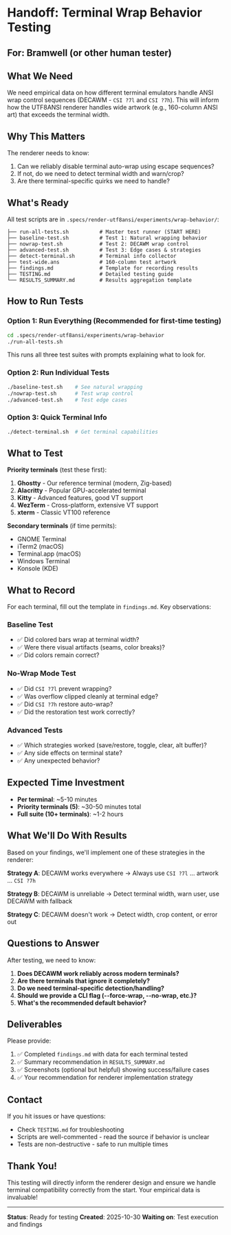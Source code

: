 # Handoff: Terminal Wrap Behavior Testing

## For: Bramwell (or other human tester)

## What We Need

We need empirical data on how different terminal emulators handle ANSI wrap control sequences (DECAWM - `CSI ?7l` and `CSI ?7h`). This will inform how the UTF8ANSI renderer handles wide artwork (e.g., 160-column ANSI art) that exceeds the terminal width.

## Why This Matters

The renderer needs to know:
1. Can we reliably disable terminal auto-wrap using escape sequences?
2. If not, do we need to detect terminal width and warn/crop?
3. Are there terminal-specific quirks we need to handle?

## What's Ready

All test scripts are in `.specs/render-utf8ansi/experiments/wrap-behavior/`:

```
├── run-all-tests.sh          # Master test runner (START HERE)
├── baseline-test.sh          # Test 1: Natural wrapping behavior
├── nowrap-test.sh            # Test 2: DECAWM wrap control
├── advanced-test.sh          # Test 3: Edge cases & strategies
├── detect-terminal.sh        # Terminal info collector
├── test-wide.ans             # 160-column test artwork
├── findings.md               # Template for recording results
├── TESTING.md                # Detailed testing guide
└── RESULTS_SUMMARY.md        # Results aggregation template
```

## How to Run Tests

### Option 1: Run Everything (Recommended for first-time testing)
```bash
cd .specs/render-utf8ansi/experiments/wrap-behavior
./run-all-tests.sh
```

This runs all three test suites with prompts explaining what to look for.

### Option 2: Run Individual Tests
```bash
./baseline-test.sh    # See natural wrapping
./nowrap-test.sh      # Test wrap control
./advanced-test.sh    # Test edge cases
```

### Option 3: Quick Terminal Info
```bash
./detect-terminal.sh  # Get terminal capabilities
```

## What to Test

**Priority terminals** (test these first):
1. **Ghostty** - Our reference terminal (modern, Zig-based)
2. **Alacritty** - Popular GPU-accelerated terminal
3. **Kitty** - Advanced features, good VT support
4. **WezTerm** - Cross-platform, extensive VT support
5. **xterm** - Classic VT100 reference

**Secondary terminals** (if time permits):
- GNOME Terminal
- iTerm2 (macOS)
- Terminal.app (macOS)
- Windows Terminal
- Konsole (KDE)

## What to Record

For each terminal, fill out the template in `findings.md`. Key observations:

### Baseline Test
- ✅ Did colored bars wrap at terminal width?
- ✅ Were there visual artifacts (seams, color breaks)?
- ✅ Did colors remain correct?

### No-Wrap Mode Test
- ✅ Did `CSI ?7l` prevent wrapping?
- ✅ Was overflow clipped cleanly at terminal edge?
- ✅ Did `CSI ?7h` restore auto-wrap?
- ✅ Did the restoration test work correctly?

### Advanced Tests
- ✅ Which strategies worked (save/restore, toggle, clear, alt buffer)?
- ✅ Any side effects on terminal state?
- ✅ Any unexpected behavior?

## Expected Time Investment

- **Per terminal**: ~5-10 minutes
- **Priority terminals (5)**: ~30-50 minutes total
- **Full suite (10+ terminals)**: ~1-2 hours

## What We'll Do With Results

Based on your findings, we'll implement one of these strategies in the renderer:

**Strategy A**: DECAWM works everywhere
→ Always use `CSI ?7l` ... artwork ... `CSI ?7h`

**Strategy B**: DECAWM is unreliable
→ Detect terminal width, warn user, use DECAWM with fallback

**Strategy C**: DECAWM doesn't work
→ Detect width, crop content, or error out

## Questions to Answer

After testing, we need to know:

1. **Does DECAWM work reliably across modern terminals?**
2. **Are there terminals that ignore it completely?**
3. **Do we need terminal-specific detection/handling?**
4. **Should we provide a CLI flag (--force-wrap, --no-wrap, etc.)?**
5. **What's the recommended default behavior?**

## Deliverables

Please provide:

1. ✅ Completed `findings.md` with data for each terminal tested
2. ✅ Summary recommendation in `RESULTS_SUMMARY.md`
3. ✅ Screenshots (optional but helpful) showing success/failure cases
4. ✅ Your recommendation for renderer implementation strategy

## Contact

If you hit issues or have questions:
- Check `TESTING.md` for troubleshooting
- Scripts are well-commented - read the source if behavior is unclear
- Tests are non-destructive - safe to run multiple times

## Thank You!

This testing will directly inform the renderer design and ensure we handle terminal compatibility correctly from the start. Your empirical data is invaluable!

---

**Status**: Ready for testing
**Created**: 2025-10-30
**Waiting on**: Test execution and findings
